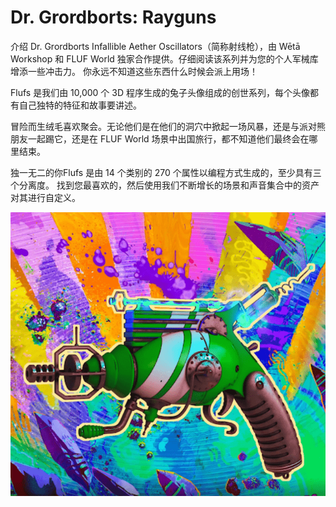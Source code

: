 # Dr. Grordborts: Rayguns

介绍 Dr. Grordborts Infallible Aether Oscillators（简称射线枪），由 Wētā Workshop 和 FLUF World 独家合作提供。仔细阅读该系列并为您的个人军械库增添一些冲击力。 你永远不知道这些东西什么时候会派上用场！

Flufs 是我们由 10,000 个 3D 程序生成的兔子头像组成的创世系列，每个头像都有自己独特的特征和故事要讲述。

冒险而生绒毛喜欢聚会。无论他们是在他们的洞穴中掀起一场风暴，还是与派对熊朋友一起踢它，还是在 FLUF World 场景中出国旅行，都不知道他们最终会在哪里结束。

独一无二的你Flufs 是由 14 个类别的 270 个属性以编程方式生成的，至少具有三个分离度。 
找到您最喜欢的，然后使用我们不断增长的场景和声音集合中的资产对其进行自定义。

![NFT](微信截图_20220903140551.png)


